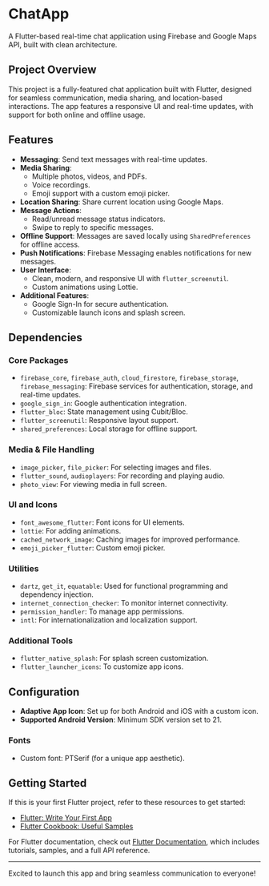 # ChatApp

A Flutter-based real-time chat application using Firebase and Google Maps API, built with clean architecture.

## Project Overview

This project is a fully-featured chat application built with Flutter, designed for seamless communication, media sharing, and location-based interactions. The app features a responsive UI and real-time updates, with support for both online and offline usage.

## Features

- **Messaging**: Send text messages with real-time updates.
- **Media Sharing**:
  - Multiple photos, videos, and PDFs.
  - Voice recordings.
  - Emoji support with a custom emoji picker.
- **Location Sharing**: Share current location using Google Maps.
- **Message Actions**:
  - Read/unread message status indicators.
  - Swipe to reply to specific messages.
- **Offline Support**: Messages are saved locally using `SharedPreferences` for offline access.
- **Push Notifications**: Firebase Messaging enables notifications for new messages.
- **User Interface**:
  - Clean, modern, and responsive UI with `flutter_screenutil`.
  - Custom animations using Lottie.
- **Additional Features**:
  - Google Sign-In for secure authentication.
  - Customizable launch icons and splash screen.

## Dependencies

### Core Packages

- `firebase_core`, `firebase_auth`, `cloud_firestore`, `firebase_storage`, `firebase_messaging`: Firebase services for authentication, storage, and real-time updates.
- `google_sign_in`: Google authentication integration.
- `flutter_bloc`: State management using Cubit/Bloc.
- `flutter_screenutil`: Responsive layout support.
- `shared_preferences`: Local storage for offline support.

### Media & File Handling

- `image_picker`, `file_picker`: For selecting images and files.
- `flutter_sound`, `audioplayers`: For recording and playing audio.
- `photo_view`: For viewing media in full screen.

### UI and Icons

- `font_awesome_flutter`: Font icons for UI elements.
- `lottie`: For adding animations.
- `cached_network_image`: Caching images for improved performance.
- `emoji_picker_flutter`: Custom emoji picker.

### Utilities

- `dartz`, `get_it`, `equatable`: Used for functional programming and dependency injection.
- `internet_connection_checker`: To monitor internet connectivity.
- `permission_handler`: To manage app permissions.
- `intl`: For internationalization and localization support.

### Additional Tools

- `flutter_native_splash`: For splash screen customization.
- `flutter_launcher_icons`: To customize app icons.

## Configuration

- **Adaptive App Icon**: Set up for both Android and iOS with a custom icon.
- **Supported Android Version**: Minimum SDK version set to 21.

### Fonts

- Custom font: PTSerif (for a unique app aesthetic).

## Getting Started

If this is your first Flutter project, refer to these resources to get started:

- [Flutter: Write Your First App](https://docs.flutter.dev/get-started/codelab)
- [Flutter Cookbook: Useful Samples](https://docs.flutter.dev/cookbook)

For Flutter documentation, check out [Flutter Documentation](https://docs.flutter.dev/), which includes tutorials, samples, and a full API reference.

---

Excited to launch this app and bring seamless communication to everyone!
